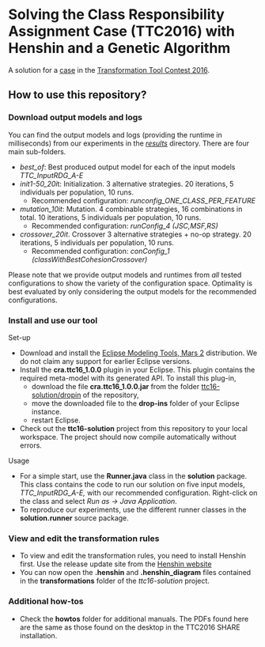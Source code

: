 # Solving the Class Responsibility Assignment Case (TTC2016) with Henshin and a Genetic Algorithm #

A solution for a [case](https://github.com/martin-fleck/cra-ttc2016) in the [Transformation Tool Contest 2016](http://www.transformation-tool-contest.eu/).

## How to use this repository? ##

### Download output models and logs ###

You can find the output models and logs (providing the runtime in milliseconds) from our experiments in the *[results](https://bitbucket.org/ttc16/ttc16/src/efe209cbe7daf63cf96402b452df47ae496cfaf1/ttc16-solution/results/?at=master)* directory. There are four main sub-folders.

* *best_of*: Best produced output model for each of the input models *TTC_InputRDG_A-E* 
* *init1-50_20i*t: Initialization. 3 alternative strategies. 20 iterations, 5 individuals per population, 10 runs.
    * Recommended configuration: *runconfig_ONE_CLASS_PER_FEATURE*
* *mutation_10it*: Mutation. 4 combinable strategies, 16 combinations in total. 10 iterations, 5 individuals per population, 10 runs.
    * Recommended configuration: *runConfig_4 (JSC,MSF,RS)*
* *crossover_20it*. Crossover 3 alternative strategies + no-op strategy. 20 iterations, 5 individuals per population, 10 runs.
    * Recommended configuration: *conConfig_1 (classWithBestCohesionCrossover)*

Please note that we provide output models and runtimes from *all* tested configurations to show the variety of the configuration space. Optimality is best evaluated by only considering the output models for the recommended configurations.

### Install and use our tool ###

Set-up

* Download and install the [Eclipse Modeling Tools, Mars 2](http://www.eclipse.org/downloads/packages/eclipse-modeling-tools/mars2) distribution. We do not claim any support for earlier Eclipse versions.
* Install the **cra.ttc16_1.0.0** plugin in your Eclipse. This plugin contains the required meta-model with its generated API. To install this plug-in, 
    * download the file  **cra.ttc16_1.0.0.jar** from the folder [ttc16-solution/dropin](https://bitbucket.org/ttc16/ttc16/src/960f57914285dbf930c8610a9068e3a1bf6bc7fa/ttc16-solution/dropin/?at=master) of the repository,
    * move the downloaded file to the **drop-ins** folder of your Eclipse instance.
    * restart Eclipse.
* Check out the **ttc16-solution** project from this repository to your local workspace. The project should now compile automatically without errors.

Usage

* For a simple start, use the **Runner.java** class in the **solution** package. This class contains the code to run our solution on five input models, *TTC_InputRDG_A-E,* with our recommended configuration. Right-click on the class and select *Run as -> Java Application*.
* To reproduce our experiments, use the different runner classes in the **solution.runner** source package. 

### View and edit the transformation rules ###
* To view and edit the transformation rules, you need to install Henshin first. Use the release update site from the [Henshin website](https://www.eclipse.org/henshin/install.php)
* You can now open the **.henshin** and **.henshin_diagram** files contained in the **transformations** folder of the *ttc16-solution* project.

### Additional how-tos ####

* Check the **howtos** folder for additional manuals. The PDFs found here are the same as those found on the desktop in the TTC2016 SHARE installation.